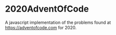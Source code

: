 # 2020AdventOfCode
A javascript implementation of the problems found at https://adventofcode.com for 2020.
